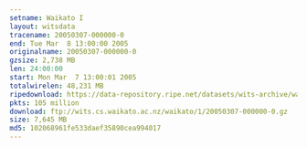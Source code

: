 ```yaml
---
setname: Waikato I
layout: witsdata
tracename: 20050307-000000-0
end: Tue Mar  8 13:00:00 2005
originalname: 20050307-000000-0
gzsize: 2,738 MB
len: 24:00:00
start: Mon Mar  7 13:00:01 2005
totalwirelen: 48,231 MB
ripedownload: https://data-repository.ripe.net/datasets/wits-archive/waikato/1/20050307-000000-0.gz
pkts: 105 million
download: ftp://wits.cs.waikato.ac.nz/waikato/1/20050307-000000-0.gz
size: 7,645 MB
md5: 102068961fe533daef35890cea994017
---
```

